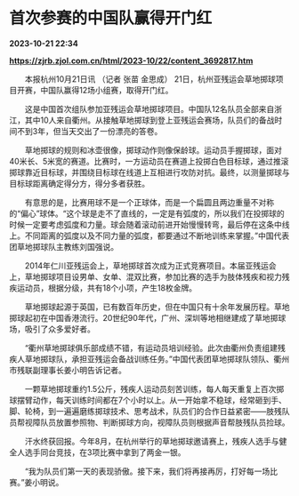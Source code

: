 # 首次参赛的中国队赢得开门红

**2023-10-21 22:34**

**https://zjrb.zjol.com.cn/html/2023-10/22/content_3692817.htm**

　　本报杭州10月21日讯 （记者 张苗 金思成） 21日，杭州亚残运会草地掷球项目开赛，中国队赢得12场小组赛，取得开门红。

　　这是中国首次组队参加亚残运会草地掷球项目。中国队12名队员全部来自浙江，其中10人来自衢州。从接触草地掷球到登上亚残运会赛场，队员们的备战时间不到3年，但当天交出了一份漂亮的答卷。

　　草地掷球的规则和冰壶很像，掷球动作则像保龄球。运动员手握掷球，面对40米长、5米宽的赛道。比赛时，一方运动员在赛道上投掷白色目标球，通过推滚掷球靠近目标球，并围绕目标球在线道上互相进行攻防对抗。最终，以测量掷球与目标球距离确定得分方，得分多者获胜。

　　有意思的是，比赛用球不是一个正球体，而是一个扁圆且两边重量不对称的“偏心”球体。“这个球是走不了直线的，一定是有弧度的，所以我们在投掷球的时候一定要考虑弧度和力量。球会随着滚动前进开始慢慢转弯，最后停在这条中线上。不同距离的弧度以及不同力量的弧度，都要通过不断地训练来掌握。”中国代表团草地掷球队主教练刘国强说。

　　2014年仁川亚残运会上，草地掷球首次成为正式竞赛项目。本届亚残运会上，草地掷球项目设男单、女单、混双比赛，参加比赛的选手为肢体残疾和视力残疾运动员，根据分级，共有18个小项，产生18枚金牌。

　　草地掷球起源于英国，已有数百年历史，但在中国只有十余年发展历程。草地掷球起初在中国香港流行。20世纪90年代，广州、深圳等地相继建成了草地掷球场，吸引了众多爱好者。

　　“衢州草地掷球俱乐部成绩不错，有运动员培训经验。此次由衢州负责组建残疾人草地掷球队，承担亚残运会备战训练任务。”中国代表团草地掷球队领队、衢州市残联副理事长姜小明告诉记者。

　　一颗草地掷球重约1.5公斤，残疾人运动员刻苦训练，每人每天重复上百次掷球摆臂动作，每天训练时间都在7个小时以上。从一开始拿不稳球，经常砸到手、脚、轮椅，到一遍遍磨练掷球技术、思考战术，队员们的合作日益紧密——肢残队员帮视障队员放置参照物、判断掷球方向，视障队员则根据声音帮肢残队员捡球。

　　汗水终获回报。今年8月，在杭州举行的草地掷球邀请赛上，残疾人选手与健全人选手同台竞技，在3项比赛中拿到了两金一银。

　　“我为队员们第一天的表现骄傲。接下来，我们将再接再厉，打好每一场比赛。”姜小明说。